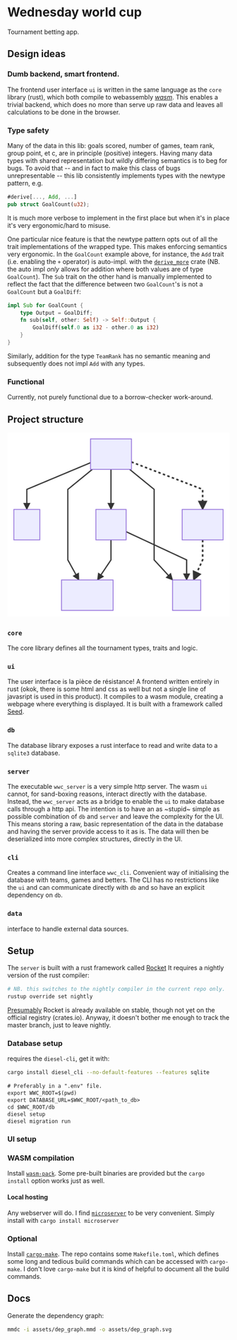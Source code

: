 # Wednesday world cup

Tournament betting app.

## Design ideas

### Dumb backend, smart frontend.

The frontend user interface `ui` is written in the same language as the `core` library (rust), which both compile to webassembly [_wasm_](https://webassembly.org/).
This enables a trivial backend, which does no more than serve up raw data and leaves all calculations to be done in the browser.

### Type safety

Many of the data in this lib: goals scored, number of games, team rank, group point, et c, are in principle (positive) integers.
Having many data types with shared representation but wildly differing semantics is to beg for bugs.
To avoid that -- and in fact to make this class of bugs unrepresentable -- this lib consistently implements types with the newtype pattern, e.g.

```rust
#derive[..., Add, ...]
pub struct GoalCount(u32);
```

It is much more verbose to implement in the first place but when it's in place it's very ergonomic/hard to misuse.

One particular nice feature is that the newtype pattern opts out of all the trait implementations of the wrapped type.
This makes enforcing semantics very ergonomic.
In the `GoalCount` example above, for instance, the `Add` trait (i.e. enabling the `+` operator) is auto-impl. with the [`derive_more`](https://crates.io/crates/derive_more) crate
(NB. the auto impl _only_ allows for addition where both values are of type `GoalCount`).
The `Sub` trait on the other hand is manually implemented to reflect the fact that the difference between two `GoalCount`'s is not a `GoalCount` but a `GoalDiff`:

```rust
impl Sub for GoalCount {
    type Output = GoalDiff;
    fn sub(self, other: Self) -> Self::Output {
        GoalDiff(self.0 as i32 - other.0 as i32)
    }
}
```

Similarly, addition for the type `TeamRank` has no semantic meaning and subsequently does not impl `Add` with any types.

### Functional

Currently, not purely functional due to a borrow-checker work-around.

## Project structure

![Dependency graph](assets/dep_graph.svg)

### `core`

The core library defines all the tournament types, traits and logic.

### `ui`

The user interface is la pièce de résistance! A frontend written entirely in rust (okok, there is some html and css as well but not a single line of javasript is used in this product).
It compiles to a wasm module, creating a webpage where everything is displayed.
It is built with a framework called [Seed](https://seed-rs.org/).

### `db`

The database library exposes a rust interface to read and write data to a `sqlite3` database.

### `server`

The executable `wwc_server` is a very simple http server. The wasm `ui` cannot, for sand-boxing reasons, interact directly with the database.
Instead, the `wwc_server` acts as a bridge to enable the `ui` to make database calls through a http api.
The intention is to have an as ~stupid~ simple as possible combination of `db` and `server` and leave the complexity for the UI.
This means storing a raw, basic representation of the data in the database and having the server provide access to it as is.
The data will then be deserialized into more complex structures, directly in the UI.

### `cli`

Creates a command line interface `wwc_cli`. Convenient way of initialising the database with teams, games and betters.
The CLI has no restrictions like the `ui` and can communicate directly with `db` and so have an explicit dependency on `db`.

### `data`

interface to handle external data sources.

## Setup

The `server` is built with a rust framework called [Rocket](https://rocket.rs/)
It requires a nightly version of the rust compiler:

```bash
# NB. this switches to the nightly compiler in the current repo only.
rustup override set nightly
```

[Presumably](https://github.com/SergioBenitez/Rocket/issues/19) Rocket is already available on stable, though not yet on the official registry (crates.io).
Anyway, it doesn't bother me enough to track the master branch, just to leave nightly.

### Database setup

requires the `diesel-cli`, get it with:

```bash
cargo install diesel_cli --no-default-features --features sqlite
```

```
# Preferably in a ".env" file.
export WWC_ROOT=$(pwd)
export DATABASE_URL=$WWC_ROOT/<path_to_db>
cd $WWC_ROOT/db
diesel setup
diesel migration run
```

### UI setup

### WASM compilation

Install [`wasm-pack`](https://rustwasm.github.io/wasm-pack/installer/#).
Some pre-built binaries are provided but the `cargo install` option works just as well.

#### Local hosting

Any webserver will do. I find [`microserver`](https://github.com/robertohuertasm/microserver) to be very convenient.
Simply install with `cargo install microserver`

### Optional

Install [`cargo-make`](https://github.com/sagiegurari/cargo-make#installation).
The repo contains some `Makefile.toml`, which defines some long and tedious build commands which can be accessed with `cargo-make`.
I don't love `cargo-make` but it is kind of helpful to document all the build commands.

## Docs

Generate the dependency graph:

```bash
mmdc -i assets/dep_graph.mmd -o assets/dep_graph.svg
```

